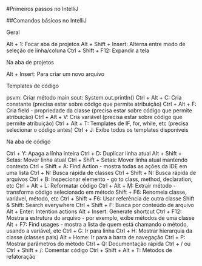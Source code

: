 #Primeiros passos no IntelliJ

##Comandos básicos no IntelliJ

Geral

Alt + 1: Focar aba de projetos
Alt + Shift + Insert: Alterna entre modo de seleção de linha/coluna
Ctrl + Shift + F12: Expandir a tela

Na aba de projetos

Alt + Insert: Para criar um novo arquivo

Templates de código

psvm: Criar método main
sout: System.out.println()
Ctrl + Alt + C: Cria constante (precisa estar sobre código que permite atribuição)
Ctrl + Alt + F: Cria field - propriedade da classe (precisa estar sobre código que permite atribuição)
Ctrl + Alt + V: Cria variável (precisa estar sobre código que permite atribuição)
Ctrl + Alt + T: Templates de IF, for, while, etc (precisa selecionar o código antes)
Ctrl + J: Exibe todos os templates disponíveis

Na aba de código

Ctrl + Y: Apaga a linha inteira
Ctrl + D: Duplicar linha atual
Alt + Shift + Setas: Mover linha atual
Ctrl + Shift + Setas: Mover linha atual mantendo contexto
Ctrl + Shift + A: Find Action - mostra todas as ações da IDE em uma lista
Ctrl + N: Busca rápida de classes
Ctrl + Shift + N: Busca rápida de arquivos
Ctrl + B: Inspecionar elemento - go to class, method, declaration, etc
Ctrl + Alt + L: Reformatar código
Ctrl + Alt + M: Extrair método - transforma código selecionado em método
Shift + F6: Renomeia classe, variável, método, etc
Ctrl + Shift + F6: Usar referência de outra classe
Shift & Shift: Search everywhere
Ctrl + Shift + F: Busca por conteúdo de arquivo
Alt + Enter: Intention actions
Alt + Insert: Generate shortcut
Ctrl + F12: Mostra a estrutura do arquivo - por exemplo, exibe métodos de uma classe
Alt + F7: Find usages - mostra a lista de quem está chamando o método, usando a variável, etc
Ctrl + G: Ir para linha
Ctrl + H: Mostrar hierarquia da classe (classes pais)
Alt + Home: Ir para a barra de navegação
Ctrl + P: Mostrar parâmetros do método
Ctrl + Q: Documentação rápida
Ctrl + / ou Ctrl + Shift + /: Comentar código
Ctrl + Shift + Alt + T: Métodos de refatoração
